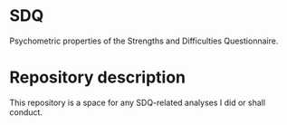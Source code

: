 # SDQ
Psychometric properties of the Strengths and Difficulties Questionnaire. 

# Repository description
This repository is a space for any SDQ-related analyses I did or shall conduct.
